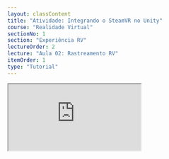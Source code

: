 ```yaml
---
layout: classContent
title: "Atividade: Integrando o SteamVR no Unity"
course: "Realidade Virtual"
sectionNo: 1
section: "Experiência RV"
lectureOrder: 2
lecture: "Aula 02: Rastreamento RV"
itemOrder: 1
type: "Tutorial"
---
```


<iframe src="https://docs.google.com/document/d/e/2PACX-1vR6miU9pYKx2HujPrCyGfLTjiFUrvTP4jhAJurLgufdLe9QFbsvXyrQ0W7lPNM3dmVzClntxevkhM0m/pub?embedded=true"></iframe>
